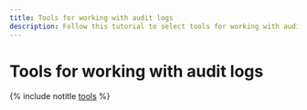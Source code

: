 ```yaml
---
title: Tools for working with audit logs
description: Follow this tutorial to select tools for working with audit logs and configure them.
---
```


# Tools for working with audit logs

{% include notitle [tools](../../../_tutorials/security/search-events-audit-logs/tools.md) %}
